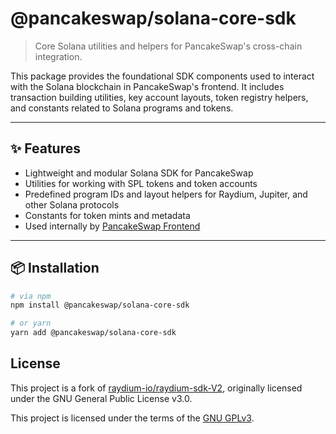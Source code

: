 # @pancakeswap/solana-core-sdk

> Core Solana utilities and helpers for PancakeSwap's cross-chain integration.

This package provides the foundational SDK components used to interact with the Solana blockchain in PancakeSwap's frontend. It includes transaction building utilities, key account layouts, token registry helpers, and constants related to Solana programs and tokens.

---

## ✨ Features

- Lightweight and modular Solana SDK for PancakeSwap
- Utilities for working with SPL tokens and token accounts
- Predefined program IDs and layout helpers for Raydium, Jupiter, and other Solana protocols
- Constants for token mints and metadata
- Used internally by [PancakeSwap Frontend](https://github.com/pancakeswap/pancake-frontend)

---

## 📦 Installation

```bash
# via npm
npm install @pancakeswap/solana-core-sdk

# or yarn
yarn add @pancakeswap/solana-core-sdk
```

## License

This project is a fork of [raydium-io/raydium-sdk-V2](https://github.com/raydium-io/raydium-sdk-V2), originally licensed under the GNU General Public License v3.0.

This project is licensed under the terms of the [GNU GPLv3](./LICENSE).
